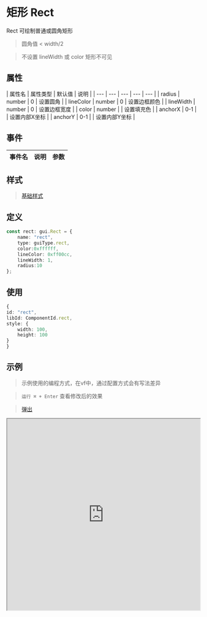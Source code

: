 # 矩形 Rect

Rect 可绘制普通或圆角矩形

> 圆角值 < width/2

> 不设置 lineWidth 或 color 矩形不可见

## 属性

| 属性名 | 属性类型 | 默认值 | 说明 |
| --- | --- | --- | --- | --- |
| radius | number | 0 | 设置圆角 |
| lineColor | number | 0 | 设置边框颜色 |
| lineWidth | number | 0 | 设置边框宽度 |
| color | number | | 设置填充色 |
| anchorX | 0-1 |  | 设置内部X坐标 |
| anchorY | 0-1 |  | 设置内部Y坐标 |

## 事件

| 事件名  | 说明 | 参数 |
| --- | --- | --- |

## 样式

> [基础样式](/handbook/style.html#样式)

## 定义
``` typescript
const rect: gui.Rect = {
    name: "rect",
    type: guiType.rect,
    color:0xffffff,
    lineColor: 0xff00cc,
    lineWidth: 1,
    radius:10
};
```

## 使用
``` typescript
{
id: "rect",
libId: ComponentId.rect,
style: {
    width: 100,
    height: 100
}
}
```

## 示例

> 示例使用的编程方式，在vf中，通过配置方式会有写法差异

> `运行 ⌘ + Enter` 查看修改后的效果

> [弹出](https://vipkid-edu.github.io/vf-gui/play/#example/TestRect)

<iframe src="https://vipkid-edu.github.io/vf-gui/play/#example/TestRect" height="500" width="100%"></iframe>